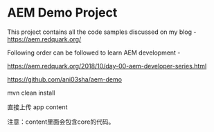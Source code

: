 # AEM Demo Project
This project contains all the code samples discussed on my blog - https://aem.redquark.org/

Following order can be followed to learn AEM development -

https://aem.redquark.org/2018/10/day-00-aem-developer-series.html


https://github.com/ani03sha/aem-demo

mvn clean install

直接上传 app content

注意：content里面会包含core的代码。
